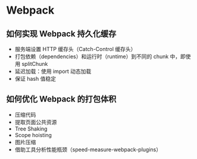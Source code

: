 # Webpack

## 如何实现 Webpack 持久化缓存

- 服务端设置 HTTP 缓存头（Catch-Control 缓存头）
- 打包依赖（dependencies）和运行时（runtime）到不同的 chunk 中，即使用 splitChunk
- 延迟加载：使用 import 动态加载
- 保证 hash 值稳定

## 如何优化 Webpack 的打包体积

- 压缩代码
- 提取页面公共资源
- Tree Shaking
- Scope hoisting
- 图片压缩
- 借助工具分析性能瓶颈（speed-measure-webpack-plugins）
